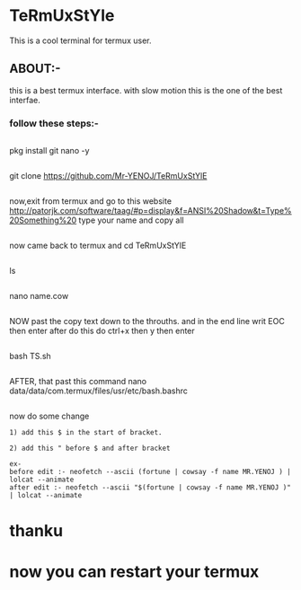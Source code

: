 # TeRmUxStYle
This is a cool terminal for termux user. 
## ABOUT:-
this is a best termux interface. with slow motion this is the one of the best interfae.

### follow these steps:-
```
```
pkg install git nano -y
```
```
git clone https://github.com/Mr-YENOJ/TeRmUxStYlE
```
```
now,exit from termux and go to this website http://patorjk.com/software/taag/#p=display&f=ANSI%20Shadow&t=Type%20Something%20
type your name and copy all 
```
```
now came back to termux and cd TeRmUxStYlE
```
```
ls
```
```
nano name.cow
```
```
NOW past the copy text down to the throuths. and in the end line writ EOC then enter
after do this do ctrl+x then y then enter
```
```
bash TS.sh
```
```
AFTER, that past this command
nano data/data/com.termux/files/usr/etc/bash.bashrc
```
```
now do some change 

```
1) add this $ in the start of bracket.
```
```
2) add this " before $ and after bracket
```
```
ex- 
before edit :- neofetch --ascii (fortune | cowsay -f name MR.YENOJ ) | lolcat --animate
after edit :- neofetch --ascii "$(fortune | cowsay -f name MR.YENOJ )" | lolcat --animate
```
# thanku
# now you can restart your termux
 
